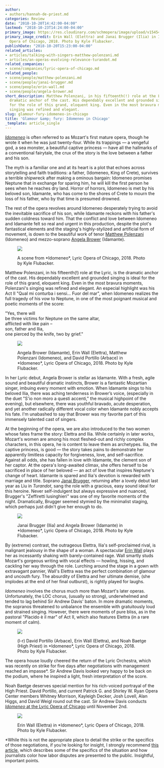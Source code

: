 ```yaml
---
author:
- authors/hannah-de-priest.md
categories: Review
date: "2018-10-20T14:42:00-04:00"
lastmod: "2018-10-23T14:24:00-04:00"
primary_image: https://res.cloudinary.com/schmopera/image/upload/v1545409169/media/webhook-uploads/1540063244541/sqErinWall_JanaiBrugger_IDOMENEO_0V8A5918_c.jpg.jpg
primary_image_credit: Erin Wall (Elettra) and Janai Brugger (Ilia) in Idomeneo, Lyric
  Opera of Chicago, 2018. Photo by Kyle Flubacker.
publishDate: "2018-10-20T15:23:00-04:00"
related_articles:
- articles/talking-with-singers-matthew-polenzani.md
- articles/an-operas-evolving-relevance-turandot.md
related_companies:
- scene/companies/lyric-opera-of-chicago.md
related_people:
- scene/people/matthew-polenzani.md
- scene/people/janai-brugger.md
- scene/people/erin-wall.md
- scene/people/angela-brower.md
short_description: Matthew Polenzani, in his fifteenth(!) role at the Lyric, is the
  dramatic anchor of the cast. His dependably excellent and grounded singing is ideal
  for the role of this grand, eloquent king. Even in the most bravura moments, Polenzani&#039;s
  singing was refined and elegant.
slug: glamour-fury-idomeneo-in-chicago
title: 'Glamour &amp; fury: Idomeneo in Chicago'
_template: article_single
---
```


[*Idomeneo*](https://www.lyricopera.org/idomeneo?gclid=CjwKCAjwpKveBRAwEiwAo4Pqm656DoDhYc1kknLj3a-GcYjgCu9T8ehsgtK46tGb2TVIAjtziJLQ9hoCEEEQAvD_BwE) is often referred to as Mozart's first mature opera, though he wrote it when he was just twenty-four. While its trappings — a vengeful god, a sea monster, a beautiful captive princess — have all the hallmarks of a conventional fairytale, the crux of the story is the love between a father and his son. 

The myth is a familiar one and at its heart is a plot that echoes across storytelling and faith traditions: a father, (Idomeneo, King of Crete), survives a terrible shipwreck after making a ominous bargain: Idomeneo promises Neptune that in exchange for sparing him, he will kill the first person he sees when he reaches dry land. Horror of horrors, Idomeneo is met by his beloved son, Idamante, who has come to the shores of Crete to mourn the loss of his father, who by that time is presumed drowned. 

The rest of the opera revolves around Idomeneo desperately trying to avoid the inevitable sacrifice of his son, while Idamante reckons with his father's sudden coldness toward him. That the conflict and love between Idomeneo and Idamante felt so real and urgent in this production, despite the plot's fantastical elements and the staging's highly-stylized and artificial form of movement, is down to the beautiful work of tenor [Matthew Polenzani](/talking-with-singers-matthew-polenzani/) (Idomeneo) and mezzo-soprano [Angela Brower](/scene/people/angela-brower/) (Idamante).

<figure data-type="image">

![](https://res.cloudinary.com/schmopera/image/upload/v1545409169/media/webhook-uploads/1540063096009/IDOMENEO_0V8A6337-Cropped_c.jpg.jpg)

<figcaption>A scene from *Idomeneo*, Lyric Opera of Chicago, 2018. Photo by Kyle Flubacker.</figcaption>
</figure>

Matthew Polenzani, in his fifteenth(!) role at the Lyric, is the dramatic anchor of the cast. His dependably excellent and grounded singing is ideal for the role of this grand, eloquent king. Even in the most bravura moments, Polenzani's singing was refined and elegant. An especial highlight was his Act II "Qual mi conturba i sensi… Fuor del mar", when Idomeneo realizes the full tragedy of his vow to Neptune, in one of the most poignant musical and poetic moments of the score: 

"Yes, there will<br>
be three victims for Neptune on the same altar,<br>
afflicted with like pain –<br>
son, father and Ilia,<br>
one pierced by the knife, two by grief."<br>

<figure data-type="image">

![](https://res.cloudinary.com/schmopera/image/upload/v1545409169/media/webhook-uploads/1540063106105/AngelaBrower_ErinWall_MatthewPolenzani_DavidPortillo_IDOMENEO_0V8A5208_c.jpg.jpg)

<figcaption>Angela Brower (Idamante), Erin Wall (Elettra), Matthew Polenzani (Idomeneo), and David Portillo (Arbace) in *Idomeneo*, Lyric Opera of Chicago, 2018. Photo by Kyle Flubacker.</figcaption>
</figure>

In her Lyric debut, Angela Brower is stellar as Idamante. With a fresh, agile sound and beautiful dramatic instincts, Brower is a fantastic Mozartian singer, imbuing every moment with emotion. When Idamante sings to his beloved Ilia, there was aching tenderness in Brower’s voice, (especially in the duet "S'io non moro a questi accenti," the musical highpoint of the evening), but elsewhere, there was youthful bravado, acute desperation, and yet another radically different vocal color when Idamante nobly accepts his fate. I'm unabashed to say that Brower was my favorite part of this immensely talented cast of singers.

At the beginning of the opera, we are also introduced to the two women whose fates frame the story: Elettra and Ilia. While certainly in later works, Mozart's women are among his most fleshed-out and richly complex characters, in this opera, he is content to leave them as archetypes. Ilia, the captive princess, is good — the story takes pains to demonstrate her apparently limitless capacity for forgiveness, love, and self-sacrifice. Against all odds, she has fallen in love with Idamante, the clement son of her captor. At the opera's long-awaited climax, she offers herself to be sacrificed in place of her beloved — an act of love that inspires Neptune's change of heart. Idamante is spared and Ilia's devotion is rewarded with marriage and title. Soprano [Janai Brugger](/scene/people/janai-brugger/), returning after a lovely debut last year as Lìu in *Turandot*, sang the role with a gracious, easy sound ideal for this heroine. Never self-indulgent but always expressive and nuanced, Brugger's "Zeffiretti lusinghieri" was one of my favorite moments of the night. Dramatically, Brugger seemed stymied by the minimalist staging, which perhaps just didn't give her enough to do.

<figure data-type="image">

![](https://res.cloudinary.com/schmopera/image/upload/v1545409169/media/webhook-uploads/1540063116648/JanaiBrugger_AngelaBrower_IDOMENEO_0V8A4435_c.jpg.jpg)

<figcaption>Janai Brugger (Ilia) and Angela Brower (Idamante) in *Idomeneo*, Lyric Opera of Chicago, 2018. Photo by Kyle Flubacker.</figcaption>
</figure>

By (extreme) contrast, the outrageous Elettra, Ilia's self-proclaimed rival, is malignant jealousy in the shape of a woman. A spectacular [Erin Wall](/scene/people/erin-wall/) plays her as incessantly shaking with barely-contained rage. Wall smartly studs Mozart's gorgeous writing with vocal effects — howling, hissing, and cackling her way through the role. Lurching around the stage in a gown with extravagant pannier, Wall's Elettra was the perfect combination of glamour and uncouth fury. The absurdity of Elettra and her ultimate demise, (she implodes at the end of her final outburst), is rightly played for laughs. 

*Idomeneo* involves the chorus much more than Mozart's later operas. Unfortunately, the LOC chorus, (usually so strong), underwhelmed and tended to lag behind Sir Andrew Davis' baton. In more dramatic moments, the sopranos threatened to unbalance the ensemble with gratuitously loud and strained singing. However, there were moments of pure bliss, as in the pastoral "Placido è il mar" of Act II, which also features Elettra (in a rare moment of calm).

<figure data-type="image">

![](https://res.cloudinary.com/schmopera/image/upload/v1545409169/media/webhook-uploads/1540063127216/NoahBaetge_DavidPortillo_ErinWall_IDOMENEO_0V8A7665_c.jpg.jpg)

<figcaption>(l-r) David Portillo (Arbace), Erin Wall (Elettra), and Noah Baetge (High Priest) in *Idomeneo*, Lyric Opera of Chicago, 2018. Photo by Kyle Flubacker.</figcaption>
</figure>

The opera house loudly cheered the return of the Lyric Orchestra, which was recently on strike for five days after negotiations with management reached an impasse\*. Sir Andrew Davis looked very happy to be back on the podium, where he inspired a light, fresh interpretation of the score.

Noah Baetge deserves special mention for his rich-voiced portrayal of the High Priest. David Portillo, and current Patrick G. and Shirley W. Ryan Opera Center members Whitney Morrison, Kayleigh Decker, Josh Lovell, Alan Higgs, and David Weigl round out the cast. Sir Andrew Davis conducts [*Idomeneo* at the Lyric Opera of Chicago](https://www.lyricopera.org/idomeneo?gclid=CjwKCAjwpKveBRAwEiwAo4Pqm656DoDhYc1kknLj3a-GcYjgCu9T8ehsgtK46tGb2TVIAjtziJLQ9hoCEEEQAvD_BwE) until November 2nd.

<figure data-type="image">

![](https://res.cloudinary.com/schmopera/image/upload/v1545409169/media/webhook-uploads/1540063142463/ErinWall_IDOMENEO_0V8A6015_c.jpg.jpg)

<figcaption>Erin Wall (Elettra) in *Idomeneo*, Lyric Opera of Chicago, 2018. Photo by Kyle Flubacker.</figcaption>
</figure>

\*While this is not the appropriate place to detail the strike or the specifics of those negotiations, if you’re looking for insight, I strongly recommend [this article](http://www.consideredsources.com/lyric-opera-strike/?fbclid=IwAR0RGJ9GV0cv2JHNDabGLY-EOJaP6v_ivVX5kVqGUwnOYbQNDG23HpEgY6A), which describes some of the specifics of the  situation and how journalists color how labor disputes are presented to the public. Insightful, important points.
